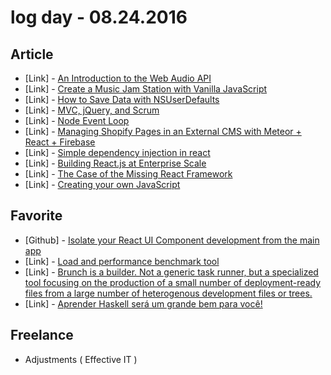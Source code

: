 # log day - 08.24.2016

## Article

- \[Link\] - [An Introduction to the Web Audio API](https://www.sitepoint.com/premium/screencasts/an-introduction-to-the-web-audio-api)
- \[Link\] - [Create a Music Jam Station with Vanilla JavaScript](https://www.sitepoint.com/music-jam-station/)
- \[Link\] - [How to Save Data with NSUserDefaults](https://www.sitepoint.com/premium/screencasts/how-to-save-data-with-nsuserdefaults)
- \[Link\] - [MVC, jQuery, and Scrum](https://medium.com/@jonjwalz/mvc-jquery-and-scrum-8c67fe00b4c3#.u1ki0fsa1)
- \[Link\] - [Node Event Loop](https://medium.com/@ehnertm/node-event-loop-838c13a7c4e#.1m1yoykub)
- \[Link\] - [Managing Shopify Pages in an External CMS with Meteor + React + Firebase](https://medium.com/@iamkevingreen/managing-shopify-pages-in-an-external-cms-with-meteor-react-firebase-1172760fc9d0#.j1ibfq2nr)
- \[Link\] - [Simple dependency injection in react](https://medium.com/@jidefr/simple-dependency-injection-in-react-75f4adcefcc2#.jsx0sff1o)
- \[Link\] - [Building React.js at Enterprise Scale](https://medium.com/walmartlabs/building-react-js-at-enterprise-scale-17c17a36fd1f#.80n3dzcxj)
- \[Link\] - [The Case of the Missing React Framework](https://medium.com/@gammons/the-case-of-the-missing-react-framework-ab45c4e71b91#.blag7i2qm)
- \[Link\] - [Creating your own JavaScript](https://medium.com/@karolismasiulis/creating-your-own-javascript-579234a15e7d#.d9m8gawbz)


## Favorite

- \[Github\] - [Isolate your React UI Component development from the main app](https://github.com/kadirahq/react-storybook)
- \[Link\] - [Load and performance benchmark tool](https://yandextank.readthedocs.io/en/latest/)
- \[Link\] - [Brunch is a builder. Not a generic task runner, but a specialized tool focusing on the production of a small number of deployment-ready files from a large number of heterogenous development files or trees.](http://brunch.io/)
- \[Link\] - [Aprender Haskell será um grande bem para você!](http://haskell.tailorfontela.com.br/chapters)


## Freelance

- Adjustments ( Effective IT )
